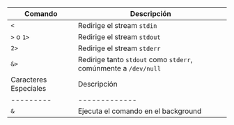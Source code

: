 | Comando | Descripción |
|---------|-------------|
| `<`     | Redirige el stream `stdin` |
| `>` o `1>` | Redirige el stream `stdout` |
| `2>`    | Redirige el stream `stderr` |
| `&>`    | Redirige tanto `stdout` como `stderr`, comúnmente a `/dev/null` |
| Caracteres Especiales | Descripción |
|---------|-------------|
| `&`    | Ejecuta el comando en el background |
